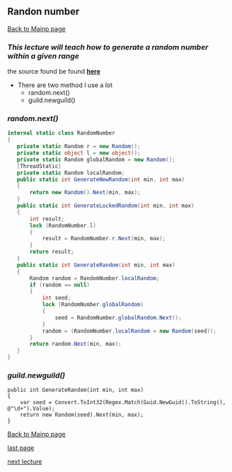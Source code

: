## Randon number
[Back to Mainp page](https://github.com/Dokidok1/new1000)

### *This lecture will teach how to generate a random number within a given range*

the source found be found **[here](https://stackoverflow.com/questions/2706500/how-do-i-generate-a-random-int-number)**

* There are two method I use a lot 
  * random.next()
  * guild.newguild()
  
 ### *random.next()*
 
 ```c#
 internal static class RandomNumber
{
    private static Random r = new Random();
    private static object l = new object();
    private static Random globalRandom = new Random();
    [ThreadStatic]
    private static Random localRandom;
    public static int GenerateNewRandom(int min, int max)
    {
        return new Random().Next(min, max);
    }
    public static int GenerateLockedRandom(int min, int max)
    {
        int result;
        lock (RandomNumber.l)
        {
            result = RandomNumber.r.Next(min, max);
        }
        return result;
    }
    public static int GenerateRandom(int min, int max)
    {
        Random random = RandomNumber.localRandom;
        if (random == null)
        {
            int seed;
            lock (RandomNumber.globalRandom)
            {
                seed = RandomNumber.globalRandom.Next();
            }
            random = (RandomNumber.localRandom = new Random(seed));
        }
        return random.Next(min, max);
    }
}
```


### *guild.newguild()*

```
public int GenerateRandom(int min, int max)
{
    var seed = Convert.ToInt32(Regex.Match(Guid.NewGuid().ToString(), @"\d+").Value);
    return new Random(seed).Next(min, max);
}
```

[Back to Mainp page](https://github.com/Dokidok1/new1000)

[last page](https://github.com/Dokidok1/new1000/blob/master/md_files/c%23_class.md)

[next lecture](https://github.com/Dokidok1/new1000/blob/master/md_files/recursion.md)
